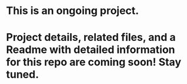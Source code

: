 # This is an ongoing project.
# Project details, related files, and a Readme with detailed information for this repo are coming soon! Stay tuned. 